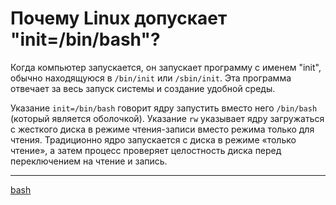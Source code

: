 # Почему Linux допускает "init=/bin/bash"?

Когда компьютер запускается, он запускает программу с именем "init", обычно находящуюся в `/bin/init` или `/sbin/init`. Эта программа отвечает за весь запуск системы и создание удобной среды.

Указание `init=/bin/bash` говорит ядру запустить вместо него `/bin/bash` (который является оболочкой). Указание `rw` указывает ядру загружаться с жесткого диска в режиме чтения-записи вместо режима только для чтения. Традиционно ядро запускается с диска в режиме «только чтение», а затем процесс проверяет целостность диска перед переключением на чтение и запись.

**********
[bash](/tags/bash.md)
